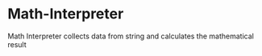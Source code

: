 # Math-Interpreter
Math Interpreter collects data from string and calculates the mathematical result

